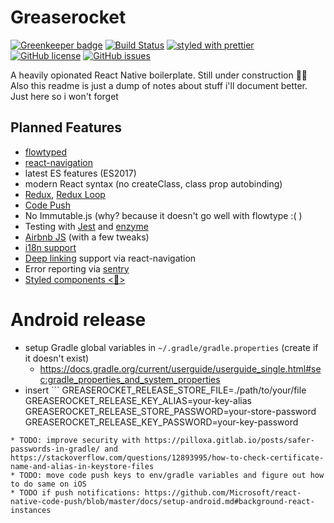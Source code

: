 # Greaserocket 

[![Greenkeeper badge](https://badges.greenkeeper.io/jazmon/greaserocket.svg)](https://greenkeeper.io/)
[![Build Status](https://travis-ci.org/jazmon/greaserocket.svg?branch=master)](https://travis-ci.org/jazmon/greaserocket)
[![styled with prettier](https://img.shields.io/badge/styled_with-prettier-ff69b4.svg)](https://github.com/prettier/prettier)
[![GitHub license](https://img.shields.io/badge/license-MIT-blue.svg)](https://raw.githubusercontent.com/jazmon/greaserocket/master/LICENSE)
[![GitHub issues](https://img.shields.io/github/issues/jazmon/greaserocket.svg)](https://github.com/jazmon/greaserocket/issues)


A heavily opionated React Native boilerplate. Still under construction 🚧👷
Also this readme is just a dump of notes about stuff i'll document better. Just here so i won't forget 

## Planned Features
* [flowtyped](https://flow.org/)
* [react-navigation](https://reactnavigation.org)
* latest ES features (ES2017)
* modern React syntax (no createClass, class prop autobinding)
* [Redux](http://redux.js.org/), [Redux Loop](https://github.com/redux-loop/redux-loop/tree/v2.2.2)
* [Code Push](https://github.com/Microsoft/code-push/blob/master/cli/README.md)
* No Immutable.js (why? because it doesn't go well with flowtype :( )
* Testing with [Jest](https://facebook.github.io/jest/) and [enzyme](https://github.com/airbnb/enzyme)
* [Airbnb JS](https://github.com/airbnb/javascript) (with a few tweaks)
* [i18n support](https://github.com/i18next/i18next)
* [Deep linking](https://reactnavigation.org/docs/guides/linking) support via react-navigation
* Error reporting via [sentry](https://docs.sentry.io/clients/javascript/integrations/react-native/)
* [Styled components <💅>](https://github.com/styled-components/styled-components#react-native)

# Android release
* setup Gradle global variables in `~/.gradle/gradle.properties` (create if it doesn't exist)
  * https://docs.gradle.org/current/userguide/userguide_single.html#sec:gradle_properties_and_system_properties
* insert ```
GREASEROCKET_RELEASE_STORE_FILE=./path/to/your/file
GREASEROCKET_RELEASE_KEY_ALIAS=your-key-alias
GREASEROCKET_RELEASE_STORE_PASSWORD=your-store-password
GREASEROCKET_RELEASE_KEY_PASSWORD=your-key-password
```
* TODO: improve security with https://pilloxa.gitlab.io/posts/safer-passwords-in-gradle/ and https://stackoverflow.com/questions/12893995/how-to-check-certificate-name-and-alias-in-keystore-files
* TODO: move code push keys to env/gradle variables and figure out how to do same on iOS
* TODO if push notifications: https://github.com/Microsoft/react-native-code-push/blob/master/docs/setup-android.md#background-react-instances